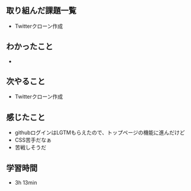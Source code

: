 ## 取り組んだ課題一覧
- Twitterクローン作成
## わかったこと
- 
## 次やること
- Twitterクローン作成
## 感じたこと
- githubログインはLGTMもらえたので、トップページの機能に進んだけど
- CSS苦手だなぁ
- 苦戦しそうだ
## 学習時間
- 3h 13min